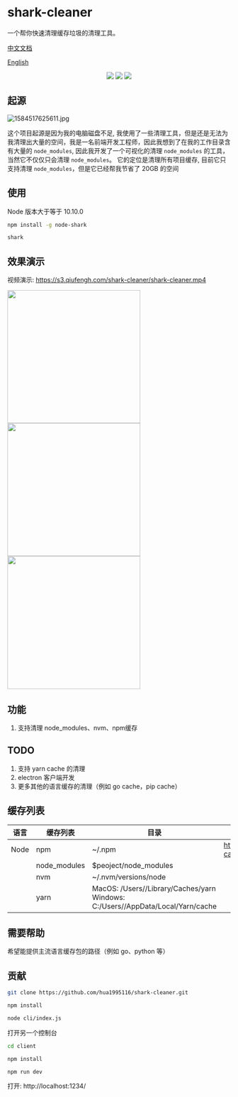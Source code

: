 # shark-cleaner

一个帮你快速清理缓存垃圾的清理工具。

[中文文档](./)

[English](./README.md)

<p align="center">
    <a href="https://npmcharts.com/compare/shark-cleaner?minimal=true" rel="nofollow"><img src="https://img.shields.io/npm/dm/shark-cleaner.svg" style="max-width:100%;"></a>
    <a href="https://www.npmjs.com/package/shark-cleaner" rel="nofollow"><img src="https://img.shields.io/npm/v/shark-cleaner.svg" style="max-width:100%;"></a>
    <a href="https://www.npmjs.com/package/shark-cleaner" rel="nofollow"><img src="https://img.shields.io/npm/l/shark-cleaner.svg?style=flat" style="max-width:100%;"></a>
</p>

## 起源

![1584517625611.jpg](https://s3.qiufengh.com/blog/1584517625611.jpg)

这个项目起源是因为我的电脑磁盘不足, 我使用了一些清理工具，但是还是无法为我清理出大量的空间，我是一名前端开发工程师，因此我想到了在我的工作目录含有大量的 `node_modules`, 因此我开发了一个可视化的清理 `node_modules` 的工具，当然它不仅仅只会清理 `node_modules`。 它的定位是清理所有项目缓存, 目前它只支持清理 `node_modules`，但是它已经帮我节省了 20GB 的空间


## 使用

Node 版本大于等于 10.10.0

```bash
npm install -g node-shark

shark
```

## 效果演示

视频演示: https://s3.qiufengh.com/shark-cleaner/shark-cleaner.mp4

<img src="https://s3.qiufengh.com/shark-cleaner/shark-init.jpg" width="300"/>

<img src="https://s3.qiufengh.com/shark-cleaner/shark-scanner.jpg" width="300"/>

<img src="https://s3.qiufengh.com/shark-cleaner/shark-computed.jpg" width="300"/>

## 功能

1. 支持清理 node_modules、nvm、npm缓存


## TODO

1. 支持 yarn cache 的清理
2. electron 客户端开发
3. 更多其他的语言缓存的清理（例如 go cache，pip cache）


## 缓存列表

| 语言 | 缓存列表     | 目录                                                         | 相关库                                   |
| ---- | ------------ | ------------------------------------------------------------ | ---------------------------------------- |
| Node | npm          | ~/.npm                                                       | https://github.com/shinnn/npm-cache-path |
|      | node_modules | $peoject/node_modules                                        |                                          |
|      | nvm          | ~/.nvm/versions/node                                         |                                          |
|      | yarn         | MacOS: /Users//Library/Caches/yarn Windows: C:/Users//AppData/Local/Yarn/cache |                                          |

## 需要帮助

希望能提供主流语言缓存包的路径（例如 go、python 等）

## 贡献

```bash
git clone https://github.com/hua1995116/shark-cleaner.git

npm install

node cli/index.js
```
打开另一个控制台

```bash
cd client

npm install

npm run dev
```

打开: http://localhost:1234/